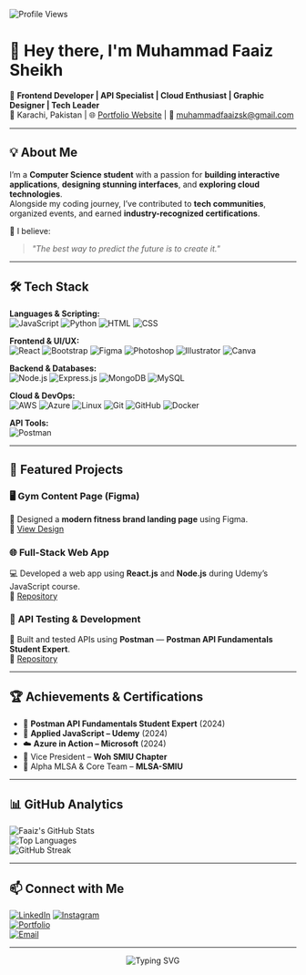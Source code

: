 <!-- Profile Views Counter -->
![Profile Views](https://komarev.com/ghpvc/?username=faaizshaikh&label=Profile%20Views&color=0e75b6&style=flat)

# 👋 Hey there, I'm Muhammad Faaiz Sheikh

🚀 **Frontend Developer | API Specialist | Cloud Enthusiast | Graphic Designer | Tech Leader**  
📍 Karachi, Pakistan | 🌐 [Portfolio Website](#) | 📧 muhammadfaaizsk@gmail.com 

---

## 💡 About Me

I’m a **Computer Science student** with a passion for **building interactive applications**, **designing stunning interfaces**, and **exploring cloud technologies**.  
Alongside my coding journey, I’ve contributed to **tech communities**, organized events, and earned **industry-recognized certifications**.  

💬 I believe:  
> *"The best way to predict the future is to create it."*

---

## 🛠️ Tech Stack

**Languages & Scripting:**  
![JavaScript](https://img.shields.io/badge/-JavaScript-F7DF1E?style=flat&logo=javascript&logoColor=000)
![Python](https://img.shields.io/badge/-Python-3776AB?style=flat&logo=python&logoColor=fff)
![HTML](https://img.shields.io/badge/-HTML5-E34F26?style=flat&logo=html5&logoColor=fff)
![CSS](https://img.shields.io/badge/-CSS3-1572B6?style=flat&logo=css3&logoColor=fff)

**Frontend & UI/UX:**  
![React](https://img.shields.io/badge/-React-61DAFB?style=flat&logo=react&logoColor=000)
![Bootstrap](https://img.shields.io/badge/-Bootstrap-7952B3?style=flat&logo=bootstrap&logoColor=fff)
![Figma](https://img.shields.io/badge/-Figma-F24E1E?style=flat&logo=figma&logoColor=fff)
![Photoshop](https://img.shields.io/badge/-Photoshop-31A8FF?style=flat&logo=adobe-photoshop&logoColor=fff)
![Illustrator](https://img.shields.io/badge/-Illustrator-FF9A00?style=flat&logo=adobe-illustrator&logoColor=fff)
![Canva](https://img.shields.io/badge/-Canva-00C4CC?style=flat&logo=canva&logoColor=fff)

**Backend & Databases:**  
![Node.js](https://img.shields.io/badge/-Node.js-339933?style=flat&logo=node.js&logoColor=fff)
![Express.js](https://img.shields.io/badge/-Express.js-000?style=flat&logo=express&logoColor=fff)
![MongoDB](https://img.shields.io/badge/-MongoDB-47A248?style=flat&logo=mongodb&logoColor=fff)
![MySQL](https://img.shields.io/badge/-MySQL-4479A1?style=flat&logo=mysql&logoColor=fff)

**Cloud & DevOps:**  
![AWS](https://img.shields.io/badge/-AWS-232F3E?style=flat&logo=amazon-aws&logoColor=fff)
![Azure](https://img.shields.io/badge/-Azure-0078D4?style=flat&logo=microsoft-azure&logoColor=fff)
![Linux](https://img.shields.io/badge/-Linux-FCC624?style=flat&logo=linux&logoColor=000)
![Git](https://img.shields.io/badge/-Git-F05032?style=flat&logo=git&logoColor=fff)
![GitHub](https://img.shields.io/badge/-GitHub-181717?style=flat&logo=github)
![Docker](https://img.shields.io/badge/-Docker-2496ED?style=flat&logo=docker&logoColor=fff)

**API Tools:**  
![Postman](https://img.shields.io/badge/-Postman-FF6C37?style=flat&logo=postman&logoColor=fff)

---

## 📌 Featured Projects

### 🖥️ **Gym Content Page (Figma)**
🎨 Designed a **modern fitness brand landing page** using Figma.  
🔗 [View Design](#)

### 🌐 **Full-Stack Web App**
💻 Developed a web app using **React.js** and **Node.js** during Udemy’s JavaScript course.  
🔗 [Repository](#)

### 🔗 **API Testing & Development**
📡 Built and tested APIs using **Postman** — **Postman API Fundamentals Student Expert**.  
🔗 [Repository](#)

---

## 🏆 Achievements & Certifications

- 🎯 **Postman API Fundamentals Student Expert** (2024)  
- 📜 **Applied JavaScript – Udemy** (2024)  
- ☁️ **Azure in Action – Microsoft** (2024)  
- 🌟 Vice President – **Woh SMIU Chapter**  
- 🏅 Alpha MLSA & Core Team – **MLSA-SMIU**  

---

## 📊 GitHub Analytics

![Faaiz's GitHub Stats](https://github-readme-stats.vercel.app/api?username=faaizshaikh&show_icons=true&theme=radical)  
![Top Languages](https://github-readme-stats.vercel.app/api/top-langs/?username=faaizshaikh&layout=compact&theme=radical)  
![GitHub Streak](https://github-readme-streak-stats.herokuapp.com/?user=faaizshaikh&theme=radical)

---

## 📫 Connect with Me

[![LinkedIn](https://img.shields.io/badge/-LinkedIn-0A66C2?style=flat&logo=linkedin&logoColor=fff)]([https://linkedin.com/in/yourprofile](https://www.linkedin.com/in/muhammad-faaiz-sheikh-35394b290/))  
[![Instagram](https://img.shields.io/badge/-Instagram-E4405F?style=flat&logo=instagram&logoColor=fff)](https://instagram.com/yourprofile)  
[![Portfolio](https://img.shields.io/badge/-Portfolio-000?style=flat&logo=react&logoColor=fff)](#)  
[![Email](https://img.shields.io/badge/-Email-D14836?style=flat&logo=gmail&logoColor=fff)](mailto:muhammadfaaizsk@gmail.com)  

---

<!-- Animated Quote -->
<p align="center">
  <img src="https://readme-typing-svg.demolab.com?font=Fira+Code&size=22&pause=1000&color=00F700&center=true&vCenter=true&width=700&lines=Frontend+Developer;API+Expert;Cloud+Learner;Graphic+Designer;Tech+Community+Leader" alt="Typing SVG" />
</p>
